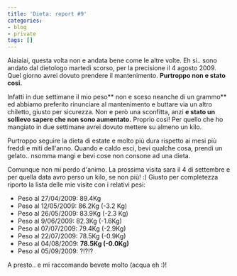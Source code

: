 ```yaml
---
title: 'Dieta: report #9'
categories:
- blog
- private
tags: []
---
```

Aiaiaiai, questa volta non e andata bene come le altre volte. Eh si.. sono
andato dal dietologo martedi scorso, per la precisione il 4 agosto 2009. Quel
giorno avrei dovuto prendere il mantenimento. **Purtroppo non e stato cosi.**

Infatti in due settimane il mio peso** non e sceso neanche di un grammo** ed
abbiamo preferito rinunciare al mantenimento e buttare via un altro chiletto,
giusto per sicurezza. Non e però una sconfitta, anzi **e stato un sollievo
sapere che non sono aumentato.** Proprio così! Per quello che ho mangiato in
due settimane avrei dovuto mettere su almeno un kilo.

Purtroppo seguire la dieta di estate e molto più dura rispetto ai mesi più
freddi e miti dell'anno. Quando e caldo esci, bevi qualche cosa, prendi un
gelato.. nsomma mangi e bevi cose non consone ad una dieta.

Comunque non mi perdo d'animo. La prossima visita sara il 4 di settembre e per
quella data avro perso un kilo, se non più! :) Giusto per completezza riporto
la lista delle mie visite con i relativi pesi:

  * Peso al 27/04/2009: 89.4Kg
  * Peso al 12/05/2009: 86.2Kg (-3.2 Kg)
  * Peso al 26/05/2009: 83.9Kg (-2.3 Kg)
  * Peso al 9/06/2009: 82.3Kg (-1.6Kg)
  * Peso al 07/07/2009: 79.4Kg (-2.9Kg)
  * Peso al 22/07/2009: 78.5Kg (-0.9Kg)
  * Peso al 04/08/2009: **78.5Kg (-0.0Kg)**
  * Peso al 05/09/2009: ?!?!?
  

  
A presto.. e mi raccomando bevete molto (acqua eh :)!

